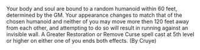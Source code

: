 Your body and soul are bound to a random humanoid within 60 feet, determined by the GM. Your appearance changes to match that of the chosen humanoid and neither of you may move more then 120 feet away from each other, and attempting to do so will result in running against an invisible wall. A Greater Restoration or Remove Curse spell cast at 5th level or higher on either one of you ends both effects. (By Cruye)